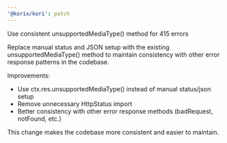 ```yaml
---
'@korix/kori': patch
---
```


Use consistent unsupportedMediaType() method for 415 errors

Replace manual status and JSON setup with the existing unsupportedMediaType() method to maintain consistency with other error response patterns in the codebase.

Improvements:
- Use ctx.res.unsupportedMediaType() instead of manual status/json setup
- Remove unnecessary HttpStatus import
- Better consistency with other error response methods (badRequest, notFound, etc.)

This change makes the codebase more consistent and easier to maintain.